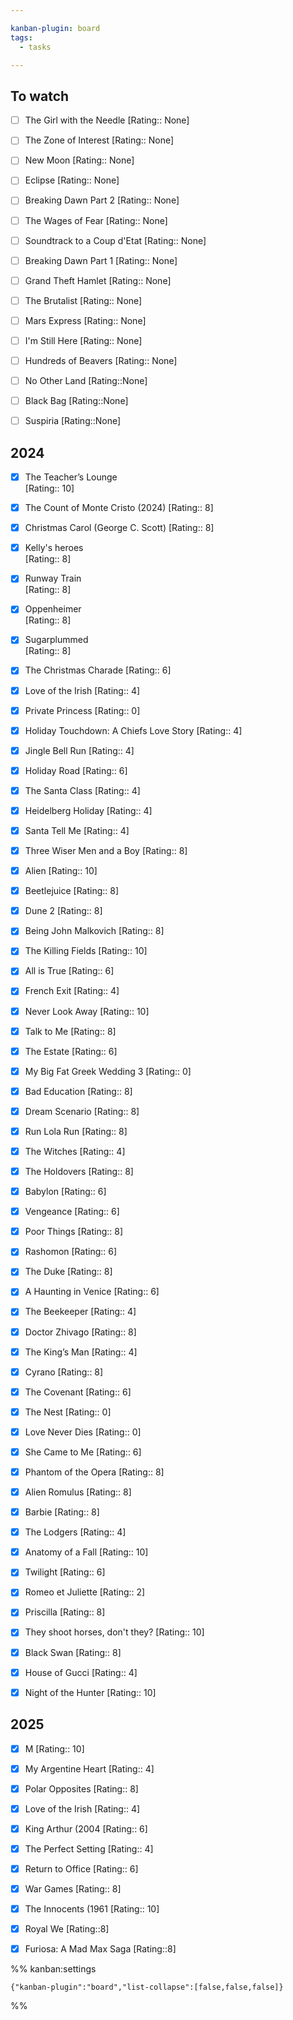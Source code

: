 ```yaml
---

kanban-plugin: board
tags:
  - tasks

---
```


## To watch

- [ ] The Girl with the Needle
	[Rating:: None]
- [ ] The Zone of Interest
	[Rating:: None]
- [ ] New Moon
	[Rating:: None]
- [ ] Eclipse
	[Rating:: None]
- [ ] Breaking Dawn Part 2
	[Rating:: None]
- [ ] The Wages of Fear
	[Rating:: None]
- [ ] Soundtrack to a Coup d'Etat
	[Rating:: None]
- [ ] Breaking Dawn Part 1
	[Rating:: None]
- [ ] Grand Theft Hamlet
	[Rating:: None]
- [ ] The Brutalist
	[Rating:: None]
- [ ] Mars Express
	[Rating:: None]
- [ ] I'm Still Here
	[Rating:: None]
- [ ] Hundreds of Beavers
	[Rating:: None]
- [ ] No Other Land
	[Rating::None]
- [ ] Black Bag
	[Rating::None]
- [ ] Suspiria
	[Rating::None]


## 2024

- [x] The Teacher’s Lounge  
	[Rating:: 10]
- [x] The Count of Monte Cristo (2024) 
	[Rating:: 8]
- [x] Christmas Carol (George C. Scott) 
	[Rating:: 8]
- [x] Kelly's heroes  
	[Rating:: 8]
- [x] Runway Train  
	[Rating:: 8]
- [x] Oppenheimer  
	[Rating:: 8]
- [x] Sugarplummed  
	[Rating:: 8]
- [x] The Christmas Charade
	[Rating:: 6]
- [x] Love of the Irish
	[Rating:: 4]
- [x] Private Princess
	[Rating:: 0]
- [x] Holiday Touchdown: A Chiefs Love Story
	[Rating:: 4]
- [x] Jingle Bell Run
	[Rating:: 4]
- [x] Holiday Road
	[Rating:: 6]
- [x] The Santa Class
	[Rating:: 4]
- [x] Heidelberg Holiday
	[Rating:: 4]
- [x] Santa Tell Me
	[Rating:: 4]
- [x] Three Wiser Men and a Boy
	[Rating:: 8]
- [x] Alien
	[Rating:: 10]
- [x] Beetlejuice
	[Rating:: 8]
- [x] Dune 2
	[Rating:: 8]
- [x] Being John Malkovich
	[Rating:: 8]
- [x] The Killing Fields
	[Rating:: 10]
- [x] All is True
	[Rating:: 6]
- [x] French Exit
	[Rating:: 4]
- [x] Never Look Away
	[Rating:: 10]
- [x] Talk to Me
	[Rating:: 8]
- [x] The Estate
	[Rating:: 6]
- [x] My Big Fat Greek Wedding 3
	[Rating:: 0]
- [x] Bad Education
	[Rating:: 8]
- [x] Dream Scenario
	[Rating:: 8]
- [x] Run Lola Run
	[Rating:: 8]
- [x] The Witches
	[Rating:: 4]
- [x] The Holdovers
	[Rating:: 8]
- [x] Babylon
	[Rating:: 6]
- [x] Vengeance
	[Rating:: 6]
- [x] Poor Things
	[Rating:: 8]
- [x] Rashomon
	[Rating:: 6]
- [x] The Duke
	[Rating:: 8]
- [x] A Haunting in Venice
	[Rating:: 6]
- [x] The Beekeeper
	[Rating:: 4]
- [x] Doctor Zhivago
	[Rating:: 8]
- [x] The King’s Man
	[Rating:: 4]
- [x] Cyrano
	[Rating:: 8]
- [x] The Covenant
	[Rating:: 6]
- [x] The Nest
	[Rating:: 0]
- [x] Love Never Dies
	[Rating:: 0]
- [x] She Came to Me
	[Rating:: 6]
- [x] Phantom of the Opera
	[Rating:: 8]
- [x] Alien Romulus
	[Rating:: 8]
- [x] Barbie
	[Rating:: 8]
- [x] The Lodgers
	[Rating:: 4]
- [x] Anatomy of a Fall
	[Rating:: 10]
- [x] Twilight
	[Rating:: 6]
- [x] Romeo et Juliette
	[Rating:: 2]
- [x] Priscilla
	[Rating:: 8]
- [x] They shoot horses, don't they?
	[Rating:: 10]
- [x] Black Swan
	[Rating:: 8]
- [x] House of Gucci
	[Rating:: 4]
- [x] Night of the Hunter
	[Rating:: 10]


## 2025

- [x] M
	[Rating:: 10]
- [x] My Argentine Heart
	[Rating:: 4]
- [x] Polar Opposites
	[Rating:: 8]
- [x] Love of the Irish
	[Rating:: 4]
- [x] King Arthur (2004
	[Rating:: 6]
- [x] The Perfect Setting
	[Rating:: 4]
- [x] Return to Office
	[Rating:: 6]
- [x] War Games
	[Rating:: 8]
- [x] The Innocents (1961
	[Rating:: 10]
- [x] Royal We
	[Rating::8]
- [x] Furiosa: A Mad Max Saga
	[Rating::8]




%% kanban:settings
```
{"kanban-plugin":"board","list-collapse":[false,false,false]}
```
%%